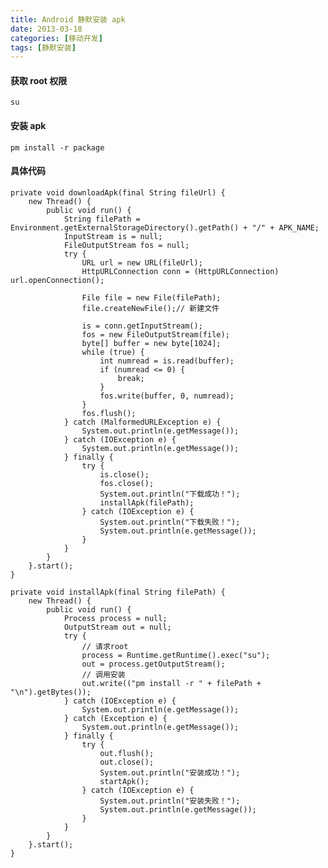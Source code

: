 ```yaml
---
title: Android 静默安装 apk
date: 2013-03-18
categories: [移动开发]
tags: [静默安装]
---
```


#### 获取 root 权限

    su

#### 安装 apk

    pm install -r package

#### 具体代码

    private void downloadApk(final String fileUrl) {
        new Thread() {
            public void run() {
                String filePath = Environment.getExternalStorageDirectory().getPath() + "/" + APK_NAME;
                InputStream is = null;
                FileOutputStream fos = null;
                try {
                    URL url = new URL(fileUrl);
                    HttpURLConnection conn = (HttpURLConnection) url.openConnection();

                    File file = new File(filePath);
                    file.createNewFile();// 新建文件

                    is = conn.getInputStream();
                    fos = new FileOutputStream(file);
                    byte[] buffer = new byte[1024];
                    while (true) {
                        int numread = is.read(buffer);
                        if (numread <= 0) {
                            break;
                        }
                        fos.write(buffer, 0, numread);
                    }
                    fos.flush();
                } catch (MalformedURLException e) {
                    System.out.println(e.getMessage());
                } catch (IOException e) {
                    System.out.println(e.getMessage());
                } finally {
                    try {
                        is.close();
                        fos.close();
                        System.out.println("下载成功！");
                        installApk(filePath);
                    } catch (IOException e) {
                        System.out.println("下载失败！");
                        System.out.println(e.getMessage());
                    }
                }
            }
        }.start();
    }

    private void installApk(final String filePath) {
        new Thread() {
            public void run() {
                Process process = null;
                OutputStream out = null;
                try {
                    // 请求root
                    process = Runtime.getRuntime().exec("su");
                    out = process.getOutputStream();
                    // 调用安装
                    out.write(("pm install -r " + filePath + "\n").getBytes());
                } catch (IOException e) {
                    System.out.println(e.getMessage());
                } catch (Exception e) {
                    System.out.println(e.getMessage());
                } finally {
                    try {
                        out.flush();
                        out.close();
                        System.out.println("安装成功！");
                        startApk();
                    } catch (IOException e) {
                        System.out.println("安装失败！");
                        System.out.println(e.getMessage());
                    }
                }
            }
        }.start();
    }
